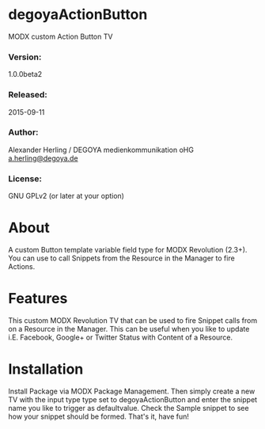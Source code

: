 # degoyaActionButton
MODX custom Action Button TV 


### Version: 
1.0.0beta2

### Released: 
2015-09-11

### Author: 
Alexander Herling / DEGOYA medienkommunikation oHG <a.herling@degoya.de>

### License: 
GNU GPLv2 (or later at your option)


# About
A custom Button template variable field type for MODX Revolution (2.3+).
You can use to call Snippets from the Resource in the Manager to fire Actions.
 
# Features
This custom MODX Revolution TV that can be used to fire Snippet calls from on a Resource in the Manager.
This can be useful when you like to update i.E. Facebook, Google+ or Twitter Status with Content of a Resource.

# Installation
Install Package via MODX Package Management.
Then simply create a new TV with the input type type set to degoyaActionButton and enter the snippet name you like to trigger as defaultvalue. Check the Sample snippet to see how your snippet should be formed.
That's it, have fun!
 
